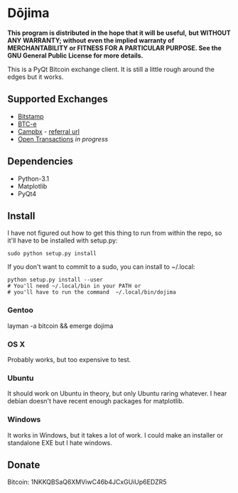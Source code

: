 # Dōjima

**This program is distributed in the hope that it will be useful,**
**but WITHOUT ANY WARRANTY; without even the implied warranty of**
**MERCHANTABILITY or FITNESS FOR A PARTICULAR PURPOSE.  See the**
**GNU General Public License for more details.**

This is a PyQt Bitcoin exchange client. It is still a little rough 
around the edges but it works. 

## Supported Exchanges

 - [Bitstamp](https://www.bitstamp.net/)
 - [BTC-e](https://btc-e.com/)
 - [Campbx](https://campbx.com/) - [referral url](https://campbx.com/register.php?r=P3hAnksjDmY)
 - [Open Transactions](https://github.com/FellowTraveler/Open-Transactions) *in progress*

## Dependencies
 - Python-3.1
 - Matplotlib
 - PyQt4

## Install
I have not figured out how to get this thing to run from
within the repo, so it'll have to be installed with setup.py:

    sudo python setup.py install

If you don't want to commit to a sudo, you can install to ~/.local:

    python setup.py install --user
    # You'll need ~/.local/bin in your PATH or 
    # you'll have to run the command  ~/.local/bin/dojima

### Gentoo
  layman -a bitcoin && emerge dojima

### OS X
Probably works, but too expensive to test.

### Ubuntu
It should work on Ubuntu in theory, but only Ubuntu raring whatever.
I hear debian doesn't have recent enough packages for matplotlib.

### Windows
It works in Windows, but it takes a lot of work. I could make an 
installer or standalone EXE but I hate windows.

## Donate
Bitcoin: 1NKKQBSaQ6XMViwC46b4JCxGUiUp6EDZR5
